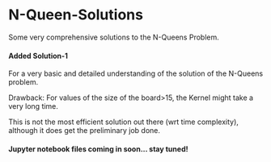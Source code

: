# N-Queen-Solutions
Some very comprehensive solutions to the N-Queens Problem. 

#### Added Solution-1 
For a very basic and detailed understanding of the solution of the N-Queens problem.

Drawback: For values of the size of the board>15, the Kernel might take a very long time. 

This is not the most efficient solution out there (wrt time complexity), although it does get the preliminary job done.

#### Jupyter notebook files coming in soon... stay tuned!
